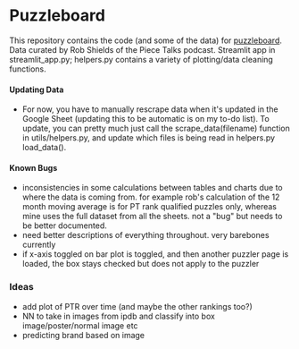 # Puzzleboard
This repository contains the code (and some of the data) for [puzzleboard](https://puzzleboard.streamlit.app/). Data curated by Rob Shields of the Piece Talks podcast. Streamlit app in streamlit_app.py; helpers.py contains a variety of plotting/data cleaning functions.

#### Updating Data
- For now, you have to manually rescrape data when it's updated in the Google Sheet (updating this to be automatic is on my to-do list). To update, you can pretty much just call the scrape_data(filename) function in utils/helpers.py, and update which files is being read in helpers.py load_data(). 


#### Known Bugs
- inconsistencies in some calculations between tables and charts due to where the data is coming from. for example rob's calculation of the 12 month moving average is for PT rank qualified puzzles only, whereas mine uses the full dataset from all the sheets. not a "bug" but needs to be better documented.
- need better descriptions of everything throughout. very barebones currently
- if x-axis toggled on bar plot is toggled, and then another puzzler page is loaded, the box stays checked but does not apply to the puzzler

### Ideas
- add plot of PTR over time (and maybe the other rankings too?)
- NN to take in images from ipdb and classify into box image/poster/normal image etc
- predicting brand based on image
